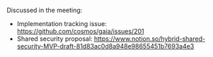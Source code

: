 Discussed in the meeting:

- Implementation tracking issue: https://github.com/cosmos/gaia/issues/201
- Shared security proposal: https://www.notion.so/hybrid-shared-security-MVP-draft-81d83ac0d8a948e98655451b7693a4e3

